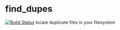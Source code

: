 # find_dupes
[![Build Status](https://travis-ci.org/adiabuk/find_dupes.svg?branch=master)](https://travis-ci.org/adiabuk/find_dupes)
locate duplicate files in your filesystem
